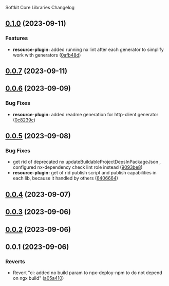 Softkit Core Libraries Changelog
## [0.1.0](https://github.com/saas-buildkit/saas-buildkit-core/compare/resource-plugin-0.0.7...resource-plugin-0.1.0) (2023-09-11)


### Features

* **resource-plugin:** added running nx lint after each generator to simplify work with generators ([0afb48d](https://github.com/saas-buildkit/saas-buildkit-core/commit/0afb48d86b4e213774aa5dc42d6c65f90ff1edad))

## [0.0.7](https://github.com/saas-buildkit/saas-buildkit-core/compare/resource-plugin-0.0.6...resource-plugin-0.0.7) (2023-09-11)

## [0.0.6](https://github.com/saas-buildkit/saas-buildkit-core/compare/resource-plugin-0.0.5...resource-plugin-0.0.6) (2023-09-09)


### Bug Fixes

* **resource-plugin:** added readme generation for http-client generator ([0c8239c](https://github.com/saas-buildkit/saas-buildkit-core/commit/0c8239c59db59a49ab643d69531577f8e8f67ae0))

## [0.0.5](https://github.com/saas-buildkit/saas-buildkit-core/compare/resource-plugin-0.0.4...resource-plugin-0.0.5) (2023-09-08)


### Bug Fixes

* get rid of deprecated nx updateBuildableProjectDepsInPackageJson , configured nx-dependency check lint role instead ([9093be8](https://github.com/saas-buildkit/saas-buildkit-core/commit/9093be892fd5f71629a6c22388e12432dacefdec))
* **resource-plugin:** get of rid publish script and publish capabilities in each lib, because it handled by others ([6406664](https://github.com/saas-buildkit/saas-buildkit-core/commit/64066640d13cfc6bf4e16055349265015d7bcd12))

## [0.0.4](https://github.com/saas-buildkit/saas-buildkit-core/compare/resource-plugin-0.0.3...resource-plugin-0.0.4) (2023-09-07)

## [0.0.3](https://github.com/saas-buildkit/saas-buildkit-core/compare/resource-plugin-0.0.2...resource-plugin-0.0.3) (2023-09-06)

## [0.0.2](https://github.com/saas-buildkit/saas-buildkit-core/compare/resource-plugin-0.0.1...resource-plugin-0.0.2) (2023-09-06)

## 0.0.1 (2023-09-06)


### Reverts

* Revert "ci: added no build param to npx-deploy-npm to do not depend on ngx build" ([a05a410](https://github.com/saas-buildkit/saas-buildkit-core/commit/a05a41073965039dd9656840a80144dcd6b4e180))
